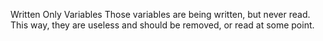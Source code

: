 Written Only Variables
Those variables are being written, but never read. This way, they are useless and should be removed, or read at some point.

<?php

// $a is used multiple times, but never read
$a = 'a';
$a .= 'b';

$b = 3; 
//$b is actually read once
$a .= $b + 3; 

?>
